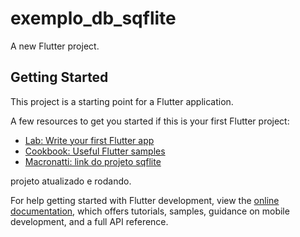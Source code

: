# exemplo_db_sqflite

A new Flutter project.

## Getting Started

This project is a starting point for a Flutter application.

A few resources to get you started if this is your first Flutter project:

- [Lab: Write your first Flutter app](https://docs.flutter.dev/get-started/codelab)
- [Cookbook: Useful Flutter samples](https://docs.flutter.dev/cookbook)
- [Macronatti: link do projeto sqflite](https://www.macoratti.net/19/08/flut_accsqlite1.htm)

projeto atualizado e rodando.

For help getting started with Flutter development, view the
[online documentation](https://docs.flutter.dev/), which offers tutorials,
samples, guidance on mobile development, and a full API reference.
